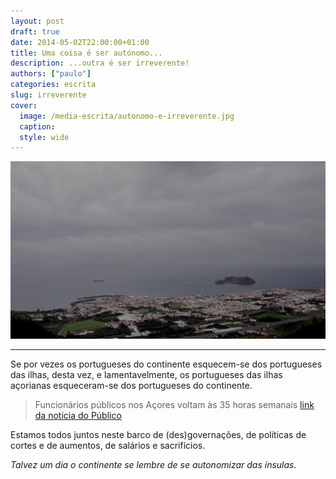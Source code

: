 ```yaml
---
layout: post
draft: true
date: 2014-05-02T22:00:00+01:00
title: Uma coisa é ser autónomo...
description: ...outra é ser irreverente!
authors: ["paulo"]
categories: escrita
slug: irreverente
cover:
  image: /media-escrita/autonomo-e-irreverente.jpg
  caption:
  style: wide
---
```


![](/media-escrita/autonomo-e-irreverente.jpg)

---

Se por vezes os portugueses do continente esquecem-se dos portugueses das ilhas, desta vez, e lamentavelmente, os portugueses das ilhas açorianas esqueceram-se dos portugueses do continente.

>Funcionários públicos nos Açores voltam às 35 horas semanais
[link da notícia do Público](http://www.publico.pt/economia/noticia/funcionarios-publicos-nos-acores-voltam-as-35-horas-semanais-1634360)

Estamos todos juntos neste barco de (des)governações, de políticas de cortes e de aumentos, de salários e sacrifícios.

*Talvez um dia o continente se lembre de se autonomizar das ínsulas.*
